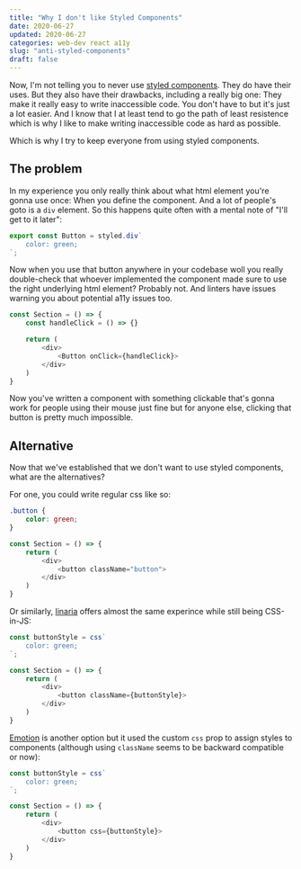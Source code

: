 ```yaml
---
title: "Why I don't like Styled Components"
date: 2020-06-27
updated: 2020-06-27
categories: web-dev react a11y
slug: "anti-styled-components"
draft: false
---
```


Now, I'm not telling you to never use [styled components](https://styled-components.com/). They do have their uses. But they also have their drawbacks, including a really big one: They make it really easy to write inaccessible code. You don't have to but it's just a lot easier. And I know that I at least tend to go the path of least resistence which is why I like to make writing inaccessible code as hard as possible.

Which is why I try to keep everyone from using styled components.


## The problem

In my experience you only really think about what html element you're gonna use once: When you define the component. And a lot of people's goto is a `div` element. So this happens quite often with a mental note of "I'll get to it later":

```javascript
export const Button = styled.div`
    color: green;
`;
```
Now when you use that button anywhere in your codebase woll you really double-check that whoever implemented the component made sure to use the right underlying html element? Probably not. And linters have issues warning you about potential a11y issues too.

```javascript
const Section = () => {
    const handleClick = () => {}

    return (
        <div>
            <Button onClick={handleClick}>
        </div>
    )
}
```

Now you've written a component with something clickable that's gonna work for people using their mouse just fine but for anyone else, clicking that button is pretty much impossible.


## Alternative

Now that we've established that we don't want to use styled components, what are the alternatives?

For one, you could write regular css like so:

```css
.button {
    color: green;
}
```

```javascript
const Section = () => {
    return (
        <div>
            <button className="button">
        </div>
    )
}
```

Or similarly, [linaria](https://linaria.now.sh/) offers almost the same experince while still being CSS-in-JS:

```javascript
const buttonStyle = css`
    color: green;
`;

const Section = () => {
    return (
        <div>
            <button className={buttonStyle}>
        </div>
    )
}
```

[Emotion](https://emotion.sh/docs/introduction) is another option but it used the custom `css` prop to assign styles to components (although using `className` seems to be backward compatible or now):

```javascript
const buttonStyle = css`
    color: green;
`;

const Section = () => {
    return (
        <div>
            <button css={buttonStyle}>
        </div>
    )
}
```

